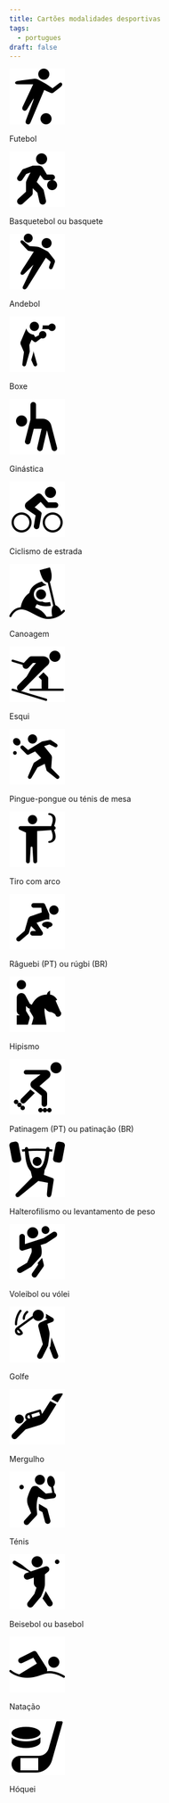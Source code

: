 ```yaml
---
title: Cartões modalidades desportivas
tags:
  - portugues
draft: false
---
```

<e-card color="1">
<div>

![](/img/icons8-futebol-100.png)

</div>
<div>Futebol</div>
</e-card>

<e-card color="2">
<div>

![](/img/icons8-basquetebol-100.png)

</div>
<div>Basquetebol ou basquete</div>
</e-card>

<e-card color="3">
<div>

![](/img/icons8-andebol-100.png)

</div>
<div>Andebol</div>
</e-card>

<e-card color="4">
<div>

![](/img/icons8-boxe-100.png)

</div>
<div>Boxe</div>
</e-card>

<e-card color="5">
<div>

![](/img/icons8-ginastica-100.png)

</div>
<div>Ginástica</div>
</e-card>

<e-card color="6">
<div>

![](/img/icons8-ciclismo-de-estrada-100.png)

</div>
<div>Ciclismo de estrada</div>
</e-card>

<e-card color="7">
<div>

![](/img/icons8-canoagem-slalom-100.png)

</div>
<div>Canoagem</div>
</e-card>

<e-card color="8">
<div>

![](/img/icons8-esqui_100.png)

</div>
<div>Esqui</div>
</e-card>

<e-card color="9">
<div>

![](/img/icons8-pingue-pongue-100.png)

</div>
<div>Pingue-pongue ou ténis de mesa</div>
</e-card>

<e-card color="10">
<div> 

![](/img/tiro_com_arco.png)

</div>

<div>Tiro com arco</div>
</e-card>

<e-card color="1">
<div>

![](/img/icons8-raguebi-100.png)

</div>
<div>Râguebi (PT) ou rúgbi (BR)</div>
</e-card>

<e-card color="2">
<div>

![](/img/icons8-hipismo-100.png)

</div>
<div>Hipismo</div>
</e-card>

<e-card color="3">
<div>

![](/img/icons8-patinagem100.png)

</div>
<div>Patinagem (PT) ou patinação (BR)</div>
</e-card>

<e-card color="4">
<div>

![](/img/icons8-levantamento-de-peso-100.png)

</div>
<div>Halterofilismo ou levantamento de peso</div>
</e-card>

<e-card color="5">
<div>

![](/img/icons8-voleibol-100.png)

</div>
<div>Voleibol ou vólei</div>
</e-card>

<e-card color="6">
<div>

![](/img/icons8-golfe-100.png)

</div>
<div>Golfe</div>
</e-card>

<e-card color="7">
<div>

![](/img/icons8-mergulho-100.png)

</div>
<div>Mergulho</div>
</e-card>

<e-card color="8">
<div>

![](/img/icons8-tenis-2-100.png)

</div>
<div>Ténis</div>
</e-card>

<e-card color="9">
<div>

![](/img/icons8-basebol-100.png)

</div>
<div>Beisebol ou basebol</div>
</e-card>

<e-card color="10">
<div>

![](/img/icons8-natação-100.png)

</div>
<div>Natação</div>
</e-card>

<e-card color="1">
<div>

![](/img/icons8-hoquei-100.png)

</div>
<div>Hóquei</div>
</e-card>